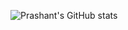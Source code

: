 ![Prashant's GitHub stats](https://github-readme-stats.vercel.app/api?username=prashant-sb&show_icons=true&theme=radical)
